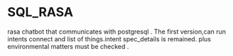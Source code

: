 # SQL_RASA
rasa chatbot that communicates with postgresql .
The first version,can run intents connect and list of things.intent spec_details is remained.
plus environmental matters must be checked .

